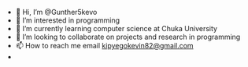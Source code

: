 - 👋 Hi, I’m @Gunther5kevo
- 👀 I’m interested in programming
- 🌱 I’m currently learning computer science at Chuka University
- 💞️ I’m looking to collaborate on projects and research in programming
- 📫 How to reach me email kipyegokevin82@gmail.com
- 

<!---
Gunther5kevo/Gunther5kevo is a ✨ special ✨ repository because its `README.md` (this file) appears on your GitHub profile.
You can click the Preview link to take a look at your changes.
--->
